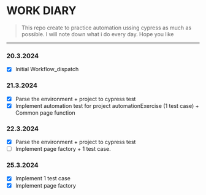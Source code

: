 #  WORK DIARY

> This repo create to practice automation ussing cypress as much as possible. I will note down what i do every day. Hope you like

---
### 20.3.2024

- [x] Initial Workflow_dispatch

### 21.3.2024

- [x] Parse the environment + project to cypress test
- [x] Implement automation test for project automationExercise (1 test case) + Common page function

### 22.3.2024

- [x] Parse the environment + project to cypress test
- [ ] Implement page factory + 1 test case.

### 25.3.2024

- [x] Implement 1 test case
- [x] Implement page factory